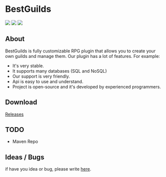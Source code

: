 # BestGuilds
[![][travis img]][travis] [![][license img]][license] [![][discord img]][discord]

## About
BestGuilds is fully customizable RPG plugin that allows you to create your own guilds and manage them. Our plugin has a lot of features.
For example:
- It's very stable.
- It supports many databases (SQL and NoSQL)
- Our support is very friendly.
- Api is easy to use and understand.
- Project is open-source and it's developed by experienced programmers.

## Download
[Releases](https://github.com/BestGuilds/BestGuilds/releases)

## TODO
- Maven Repo

## Ideas / Bugs
if have you idea or bug, please write [here](https://github.com/BestGuilds/BestGuilds/issues).

[travis]: https://travis-ci.org/BestGuilds/BestGuilds
[travis img]: https://travis-ci.org/BestGuilds/BestGuilds.svg?branch=master

[license]:LICENSE
[license img]:https://img.shields.io/badge/license-GNU%203-gold.svg

[discord]:https://discord.gg/Y8bKr52
[discord img]:https://img.shields.io/badge/discord-bestguilds-738bd7.svg?style=square